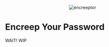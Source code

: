 <p align="center">
  <img src="https://github.com/user-attachments/assets/f5611cd5-f964-48b9-872c-3ef3672212c7" alt="encreeptor" />
</p>

# Encreep Your Password
WAIT! WIP
